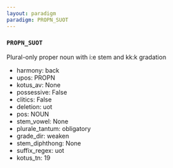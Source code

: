 ```yaml
---
layout: paradigm
paradigm: PROPN_SUOT
---
```

### ` PROPN_SUOT `

Plural-only proper noun with i:e stem and kk:k gradation
* harmony: back
* upos: PROPN
* kotus_av: None
* possessive: False
* clitics: False
* deletion: uot
* pos: NOUN
* stem_vowel: None
* plurale_tantum: obligatory
* grade_dir: weaken
* stem_diphthong: None
* suffix_regex: uot
* kotus_tn: 19
